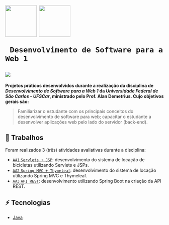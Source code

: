 <h1>
   <p> 
      <img src="https://user-images.githubusercontent.com/92659173/208775299-8a384f52-7cbe-4af6-8d11-2de7d61b3a1e.svg" width="100" align="center" />
      <img src="https://user-images.githubusercontent.com/92659173/208777593-0b0906f0-2e13-420f-a435-b78f0151671e.png" width="100" align="center" />
      
     Desenvolvimento de Software para a Web 1
   </p>
   <img src="https://img.shields.io/github/license/vinimrs/VinChat?color=black" align="center" />
</h1>

**Projetos práticos desenvolvidos durante a realização da disciplina de _Desenvolvimento de Software para a Web 1_ da _Universidade Federal de São Carlos - UFSCar_, ministrado pelo Prof. Alan Demetrius. Cujo objetivos gerais são:**

> Familiarizar o estudante com os principais conceitos do desenvolvimento de software para web; capacitar o estudante a desenvolver aplicações web pelo lado do servidor (back-end).

## :hammer: Trabalhos

Foram realizados 3 (três) atividades avaliativas durante a disciplina:

- [`AA1` `Servlets + JSP`](https://github.com/vinimrs/AA1/tree/master): desenvolvimento do sistema de locação de bicicletas utilizando Servlets e JSPs.
- [`AA2` `Spring MVC + Thymeleaf`](https://github.com/vinimrs/AA2/tree/main): desenvolvimento do sistema de locação utilizando Spring MVC e Thymeleaf.
- [`AA3` `API REST`](https://github.com/vinimrs/AA3/tree/main): desenvolvimento utilizando Spring Boot na criação da API REST.

## :zap: Tecnologias

- [Java](https://www.java.com/pt-BR/)

